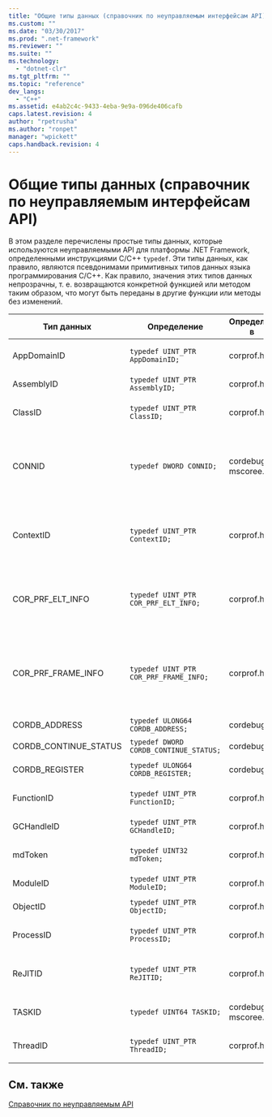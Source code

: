 ```yaml
---
title: "Общие типы данных (справочник по неуправляемым интерфейсам API) | Microsoft Docs"
ms.custom: ""
ms.date: "03/30/2017"
ms.prod: ".net-framework"
ms.reviewer: ""
ms.suite: ""
ms.technology: 
  - "dotnet-clr"
ms.tgt_pltfrm: ""
ms.topic: "reference"
dev_langs: 
  - "C++"
ms.assetid: e4ab2c4c-9433-4eba-9e9a-096de406cafb
caps.latest.revision: 4
author: "rpetrusha"
ms.author: "ronpet"
manager: "wpickett"
caps.handback.revision: 4
---
```

# Общие типы данных (справочник по неуправляемым интерфейсам API)
В этом разделе перечислены простые типы данных, которые используются неуправляемыми API для платформы .NET Framework, определенными инструкциями C\/C\+\+ `typedef`. Эти типы данных, как правило, являются псевдонимами примитивных типов данных языка программирования C\/C\+\+. Как правило, значения этих типов данных непрозрачны, т. е. возвращаются конкретной функцией или методом таким образом, что могут быть переданы в другие функции или методы без изменений.  
  
|Тип данных|Определение|Определен в|Описание|  
|----------------|-----------------|-----------------|--------------|  
|AppDomainID|`typedef UINT_PTR AppDomainID;`|corprof.h|Идентификатор домена приложения.|  
|AssemblyID|`typedef UINT_PTR AssemblyID;`|corprof.h|Идентификатор сборки.|  
|ClassID|`typedef UINT_PTR ClassID;`|corprof.h|Идентификатор управляемого класса.|  
|CONNID|`typedef DWORD CONNID;`|cordebug.h, mscoree.h|Идентификатор подключения для потока, подключенного к экземпляру Microsoft SQL Server.|  
|ContextID|`typedef UINT_PTR ContextID;`|corprof.h|Идентификатор контекста, связанного с определенным управляемым потоком.|  
|COR\_PRF\_ELT\_INFO|`typedef UINT_PTR COR_PRF_ELT_INFO;`|corprof.h|Непрозрачный дескриптор, представляющий сведения об определенном кадре стека.|  
|COR\_PRF\_FRAME\_INFO|`typedef UINT_PTR COR_PRF_FRAME_INFO;`|corprof.h|Непрозрачный дескриптор, который указывает на кадр стека. Допускается только при обратном вызове, к которому он передается.|  
|CORDB\_ADDRESS|`typedef ULONG64 CORDB_ADDRESS;`|cordebug.h|Адрес в памяти.|  
|CORDB\_CONTINUE\_STATUS|`typedef DWORD CORDB_CONTINUE_STATUS;`|cordebug.h|Состояние продолжения.|  
|CORDB\_REGISTER|`typedef ULONG64 CORDB_REGISTER;`|cordebug.h|Значение регистра ЦП.|  
|FunctionID|`typedef UINT_PTR FunctionID;`|corprof.h|Идентификатор функции или метода.|  
|GCHandleID|`typedef UINT_PTR GCHandleID;`|corprof.h|Обработчик сборки мусора.|  
|mdToken|`typedef UINT32 mdToken;`|corprof.h|Токен метаданных \(строка в таблице метаданных\).|  
|ModuleID|`typedef UINT_PTR ModuleID;`|corprof.h|Идентификатор модуля сборки.|  
|ObjectID|`typedef UINT_PTR ObjectID;`|corprof.h|Идентификатор объекта.|  
|ProcessID|`typedef UINT_PTR ProcessID;`|corprof.h|Идентификатор управляемого процесса.|  
|ReJITID|`typedef UINT_PTR ReJITID;`|corprof.h|Идентификатор функции, откомпилированной по требованию.|  
|TASKID|`typedef UINT64 TASKID;`|cordebug.h, mscoree.h|Идентификатор экземпляра [ICLRTask](../../../ocs/framework/unmanaged-api/hosting/iclrtask-interface.md).|  
|ThreadID|`typedef UINT_PTR ThreadID;`|corprof.h|Идентификатор управляемого потока.|  
  
## См. также  
 [Справочник по неуправляемым API](../../../docs/framework/unmanaged-api/index.md)